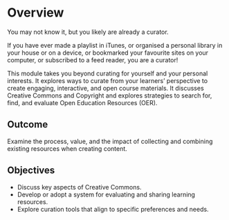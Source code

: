 # Overview
You may not know it, but you likely are already a curator.

If you have ever made a playlist in iTunes, or organised a personal library in your house or on a device, or bookmarked your favourite sites on your computer, or subscribed to a feed reader, you are a curator!

This module takes you beyond curating for yourself and your personal interests. It explores ways to curate from your learners’ perspective to create engaging, interactive, and open course materials. It discusses Creative Commons and Copyright and explores strategies to search for, find, and evaluate Open Education Resources (OER).

## Outcome
Examine the process, value, and the impact of collecting and combining existing resources when creating content.

## Objectives
- Discuss key aspects of Creative Commons.
- Develop or adopt a system for evaluating and sharing learning resources.
- Explore curation tools that align to specific preferences and needs.
